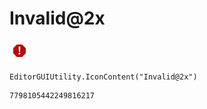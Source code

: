 # Invalid@2x
![](/img/Invalid@2x.png)

``` CSharp
EditorGUIUtility.IconContent("Invalid@2x")
```
```
7798105442249816217
```
